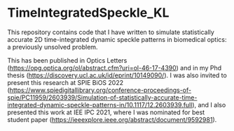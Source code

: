 # TimeIntegratedSpeckle_KL

This repository contains code that I have written to simulate statistically accurate 2D time-integrated dynamic speckle patterns in biomedical optics: a previously unsolved problem. 

This has been published in Optics Letters (https://opg.optica.org/ol/abstract.cfm?uri=ol-46-17-4390) and in my Phd thesis (https://discovery.ucl.ac.uk/id/eprint/10149090/). I was also invited to present this research at SPIE BiOS 2022 (https://www.spiedigitallibrary.org/conference-proceedings-of-spie/PC11959/2603939/Simulation-of-statistically-accurate-time-integrated-dynamic-speckle-patterns-in/10.1117/12.2603939.full), and I also presented this work at IEE IPC 2021, where I was nominated for best student paper (https://ieeexplore.ieee.org/abstract/document/9592981).

